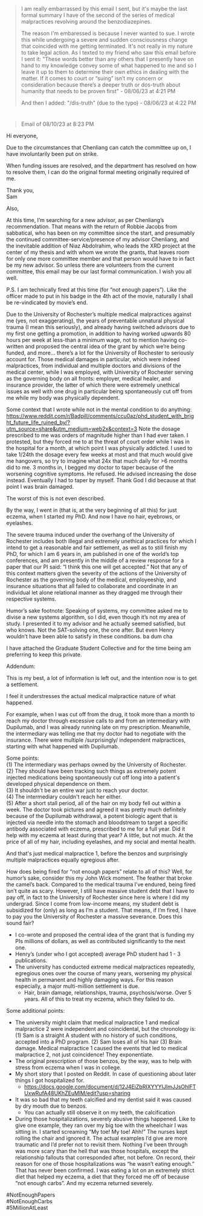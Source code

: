 > I am really embarrassed by this email I sent, but it's maybe the last formal summary I have of the second of the series of medical malpractices revolving around the benzodiazepines.
>
> The reason I'm embaressed is because I never wanted to sue. I wrote this while undergoing a severe and sudden consciousness change that coincided with me getting terminated. It's not really in my nature to take legal action. As I texted to my friend who saw this email before I sent it: "These words better than any others that I presently have on hand to my knowledge convey some of what happened to me and so I leave it up to them to determine their own ethics in dealing with the matter. If it comes to court or “suing” isn’t my concern or consideration because there’s a deeper truth or dos-truth about humanity that needs to be proven first" - 08/06/23 at 4:21 PM
>
> And then I added: "/dis-truth" (due to the typo) - 08/06/23 at 4:22 PM

#

> Email of 08/10/23 at 8:23 PM

Hi everyone,

Due to the circumstances that Chenliang can catch the committee up on, I have involuntarily been put on strike.

When funding issues are resolved, and the department has resolved on how to resolve them, I can do the original formal meeting originally required of me.

Thank you,</br>
Sam

Also,

At this time, I’m searching for a new advisor, as per Chenliang’s recommendation. That means with the return of Robbie Jacobs from sabbatical, who has been on my committee since the start, and presumably the continued committee-service/presence of my advisor Chenliang, and the inevitable addition of Niaz Abdolrahim, who leads the XRD project at the center of my thesis and with whom we wrote the grants, that leaves room for only one more committee member and that person would have to in fact be my new advisor. So unless there are volunteers from the current committee, this email may be our last formal communication. I wish you all well.

P.S. I am technically fired at this time (for “not enough papers”). Like the officer made to put in his badge in the 4th act of the movie, naturally I shall be re-vindicated by movie’s end.

Due to the University of Rochester’s multiple medical malpractices against me (yes, not exaggerating), the years of preventable unnatural physical trauma (I mean this seriously), and already having switched advisors due to my first one getting a promotion, in addition to having worked upwards 80 hours per week at less-than a minimum wage, not to mention having co-written and proposed the central idea of the grant by which we’re being funded, and more… there’s a lot for the University of Rochester to seriously account for. Those medical damages in particular, which were indeed malpractices, from individual and multiple doctors and divisions of the medical center, while I was employed, with University of Rochester serving as the governing body on all fronts: employer, medical healer, and insurance provider, the latter of which there were extremely unethical issues as well with one drug in particular being spontaneously cut off from me while my body was physically dependent.

Some context that I wrote while not in the mental condition to do anything: https://www.reddit.com/r/Badpill/comments/ccu0az/phd_student_with_bright_future_life_ruined_by/?utm_source=share&utm_medium=web2x&context=3 Note the dosage prescribed to me was orders of magnitude higher than I had ever taken. I protested, but they forced me to at the threat of court order while I was in the hospital for a month, at which point I was physically addicted. I used to take 1/24th the dosage every few weeks at most and that much would give me hangovers, so try to imagine what 24x that much daily for >6 months did to me. 3 months in, I begged my doctor to taper because of the worsening cognitive symptoms. He refused. He advised increasing the dose instead. Eventually I had to taper by myself. Thank God I did because at that point I was brain damaged.

The worst of this is not even described.

By the way, I went in (that is, at the very beginning of all this) for just eczema, when I started my PhD. And now I have no hair, eyebrows, or eyelashes. 

The severe trauma induced under the overhang of the University of Rochester includes both illegal and extremely unethical practices for which I intend to get a reasonable and fair settlement, as well as to still finish my PhD, for which I am 6 years in, am published in one of the world’s top conferences, and am presently in the middle of a review response for a paper that our PI said: “I think this one will get accepted.” Not that any of this context matters given the severity of the actions of the University of Rochester as the governing body of the medical, employeeship, and insurance situations that all failed to collaborate and coordinate in an individual let alone relational manner as they dragged me through their respective systems.

Humor’s sake footnote: Speaking of systems, my committee asked me to divise a new systems algorithm, so I did, even though it’s not my area of study. I presented it to my advisor and he actually seemed satisfied, but who knows. Not the SAT-solving one, the one after. But even Henry wouldn’t have been able to satisfy in these conditions. ba dum cha

I have attached the Graduate Student Collective and for the time being am preferring to keep this private.

Addendum: 

This is my best, a lot of information is left out, and the intention now is to get a settlement.

I feel it understresses the actual medical malpractice nature of what happened.

For example, when I was cut off from the drug, it took more than a month to reach my doctor through excessive calls to and from an intermediary with Dupilumab, and I was already running late on my prescription. Meanwhile, the intermediary was telling me that my doctor had to negotiate with the insurance. There were multiple /surprisingly/ independent malpractices, starting with what happened with Dupilumab.

Some points:</br>
(1) The intermediary was perhaps owned by the University of Rochester.</br>
(2) They should have been tracking such things as extremely potent injected medications being spontaneously cut off long into a patient's developed physical dependence on them.</br>
(3) It shouldn't be an entire war just to reach your doctor.</br>
(4) The intermediary couldn't reach her either.</br>
(5) After a short stall period, all of the hair on my body fell out within a week. The doctor took pictures and agreed it was pretty much definitely because of the Dupilumab withdrawal, a potent biologic agent that is injected via needle into the stomach and bloodstream to target a specific antibody associated with eczema, prescribed to me for a full year. Did it help with my eczema at least during that year? A little, but not much. At the price of all of my hair, including eyelashes, and my social and mental health.</br>

And that's just medical malpractice 1, before the benzos and surprisingly multiple malpractices equally egregious after.

How does being fired for “not enough papers” relate to all of this? Well, for humor’s sake, consider this my John Wick moment. The feather that broke the camel’s back. Compared to the medical trauma I’ve endured, being fired isn’t quite as scary. However, I still have massive student debt that I have to pay off, in fact to the University of Rochester since here is where I did my undergrad. Since I come from low-income means, my student debt is subsidized for (only) as long as I’m a student. That means, if I’m fired, I have to pay you the University of Rochester a massive severance. Does this sound fair?

* I co-wrote and proposed the central idea of the grant that is funding my PIs millions of dollars, as well as contributed significantly to the next one. 
* Henry’s (under who I got accepted) average PhD student had 1 - 3 publications.
* The university has conducted extreme medical malpractices repeatedly, egregious ones over the course of many years, worsening my physical health in permanent and highly damaging ways. For this reason especially, a major multi-million settlement is due.
    * Hair, brain damage, relationships, trauma, psychosis/worse. Over 5 years. All of this to treat my eczema, which they failed to do.

Some additional points:

* The university might claim that medical malpractice 1 and medical malpractice 2 were independent and coincidental, but the chronology is: (1) Sam is a straight A student with no history of such conditions, accepted into a PhD program. (2) Sam loses all of his hair (3) Brain damage. Medical malpractice 1 caused the events that led to medical malpractice 2, not just coincidence! They exponentiate.
* The original prescription of those benzos, by the way, was to help with stress from eczema when I was in college.
* My short story that I posted on Reddit. In case of questioning about later things I got hospitalized for.
    * https://docs.google.com/document/d/12J4EiZbRIXYYYIJImJJsOhlFTUxwRufA48UKhZEuMlM/edit?usp=sharing
* It was so bad that my teeth calcified and my dentist said it was caused by dry mouth due to benzos.
    * You can actually still observe it on my teeth, the calcification 
* During those hospitalizations, severely abusive things happened. Like to give one example, they ran over my big toe with the wheelchair I was sitting in. I started screaming “My toe! My toe! Ahh!” The nurses kept rolling the chair and ignored it. The actual examples I’d give are more traumatic and I’d prefer not to revisit them. Nothing I’ve been through was more scary than the hell that was those hospitals, except the relationship fallouts that corresponded after, not before. On record, their reason for one of those hospitalizations was “he wasn’t eating enough.” That has never been confirmed. I was eating a lot on an extremely strict diet that helped my eczema, a diet that they forced me off of because “not enough carbs”. And my eczema returned severely.

#NotEnoughPapers </br>
#NotEnoughCarbs </br>
#5MillionAtLeast
